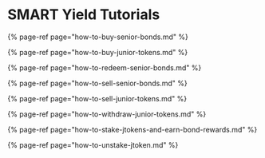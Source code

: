 # SMART Yield Tutorials

{% page-ref page="how-to-buy-senior-bonds.md" %}

{% page-ref page="how-to-buy-junior-tokens.md" %}

{% page-ref page="how-to-redeem-senior-bonds.md" %}

{% page-ref page="how-to-sell-senior-bonds.md" %}

{% page-ref page="how-to-sell-junior-tokens.md" %}

{% page-ref page="how-to-withdraw-junior-tokens.md" %}

{% page-ref page="how-to-stake-jtokens-and-earn-bond-rewards.md" %}

{% page-ref page="how-to-unstake-jtoken.md" %}



